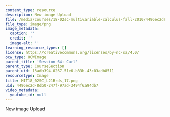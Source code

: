 ```yaml
---
content_type: resource
description: New image Upload
file: /media/courses/18-02sc-multivariable-calculus-fall-2010/4496ec2d8db0247f97ad3494f6a94db7_MIT18_02SC_L21Brds_17.png
file_type: image/png
image_metadata:
  caption: ''
  credit: ''
  image-alt: ''
learning_resource_types: []
license: https://creativecommons.org/licenses/by-nc-sa/4.0/
ocw_type: OCWImage
parent_title: 'Session 64: Curl'
parent_type: CourseSection
parent_uid: 13adb394-0267-51e6-b83b-43c03adb8511
resourcetype: Image
title: MIT18_02SC_L21Brds_17.png
uid: 4496ec2d-8db0-247f-97ad-3494f6a94db7
video_metadata:
  youtube_id: null
---
```

New image Upload